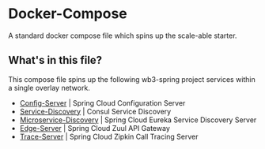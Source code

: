 # Docker-Compose
A standard docker compose file which spins up the scale-able starter.

## What's in this file?
This compose file spins up the following wb3-spring project services within a single overlay network.

* [Config-Server](https://github.com/wb3-spring/Config-Server) | Spring Cloud Configuration Server
* [Service-Discovery](https://hub.docker.com/_/consul/) | Consul Service Discovery
* [Microservice-Discovery](https://github.com/wb3-spring/Microservice-Discovery) | Spring Cloud Eureka Service Discovery Server
* [Edge-Server](https://github.com/wb3-spring/Edge-Server) | Spring Cloud Zuul API Gateway
* [Trace-Server](https://github.com/wb3-spring/Trace-Server) | Spring Cloud Zipkin Call Tracing Server
